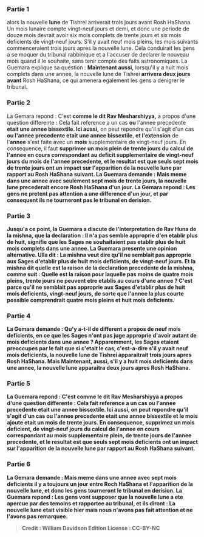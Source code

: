 
### Partie 1
alors la nouvelle <b>lune</b> de Tishrei arriverait trois jours avant</b> Rosh HaShana. Un mois lunaire compte vingt-neuf jours et demi, et donc une periode de douze mois devrait avoir six mois complets de trente jours et six mois deficients de vingt-neuf jours. S'il y avait neuf mois pleins, les mois suivants commenceraient trois jours apres la nouvelle lune. Cela conduirait les gens a se moquer du tribunal rabbinique et a l'accuser de declarer le nouveau mois quand il le souhaite, sans tenir compte des faits astronomiques. La Guemara explique sa question : <b>Maintenant aussi,</b> lorsqu'il y a huit mois complets dans une annee, la nouvelle lune de Tishrei <b>arrivera deux jours avant</b> Rosh HaShana, ce qui amenera egalement les gens a denigrer le tribunal.

### Partie 2
La Gemara repond : C'est <b>comme le dit Rav Mesharshiyya,</b> a propos d'une question differente : Cela fait reference a un cas <b>ou</b> l'annee precedente <b>etait une annee bissextile. Ici aussi,</b> on peut repondre qu'il s'agit d'un cas <b>ou l'annee precedente etait une annee bissextile</b>, <b>et l'extension</b> de l'<b>annee</b> s'est faite avec un <b>mois</b> supplementaire de vingt-neuf jours. En consequence, il faut <b>supprimer un <b>mois plein</b> de trente jours du calcul de l'annee en cours <b>correspondant au <b>deficit</b> supplementaire de vingt-neuf jours du <b>mois</b> de l'annee precedente, et le resultat est que seuls sept mois de trente jours ont un impact sur l'apparition de la nouvelle lune par rapport au Rosh HaShana suivant. La Guemara demande : <b>Mais</b> meme dans une annee avec seulement sept mois de trente jours, la nouvelle lune precederait <b>encore</b> Rosh HaShana d'<b>un jour.</b> La Gemara repond : <b>Les gens ne pretent pas attention</b> a une difference d'un jour, et par consequent ils ne tourneront pas le tribunal en derision.

### Partie 3
Jusqu'a ce point, la Guemara a discute de l'interpretation de Rav Huna de la mishna, que la declaration : Il n'a pas semble approprie d'en etablir plus de huit, signifie que les Sages ne souhaitaient pas etablir plus de huit mois complets dans une annee. La Guemara presente une opinion alternative. <b>Ulla dit :</b> La mishna veut dire qu'il <b>ne semblait pas</b> approprie <b>aux Sages d'etablir plus de huit mois deficients,</b> de vingt-neuf jours. <b>Et</b> la mishna <b>dit quelle est</b> la <b>raison</b> de la declaration precedente de la mishna, comme suit : <b>Quelle est la raison</b> pour laquelle <b>pas moins de quatre mois pleins,</b> trente jours <b>ne peuvent etre etablis <b>au cours d'une annee ?</b> C'est <b>parce qu'il ne semblait pas</b> approprie <b>aux Sages d'etablir plus de huit mois deficients,</b> vingt-neuf jours, de sorte que l'annee la plus courte possible comprendrait quatre mois pleins et huit mois deficients.

### Partie 4
La Gemara demande : <b>Qu'y a-t-il de different</b> a propos de <b>neuf</b> mois deficients, en ce <b>que</b> les Sages <b>n'ont pas</b> juge approprie d'avoir autant de mois deficients dans une annee ? Apparemment, les Sages etaient preoccupes par le fait que si c'etait le cas,</b> c'est-a-dire s'il y avait neuf mois deficients, la nouvelle <b>lune</b> de Tishrei apparaitrait <b>trois jours apres</b> Rosh HaShana. Mais <b>Maintenant, aussi,</b> s'il y a huit mois deficients dans une annee, la nouvelle lune apparaitra <b>deux jours apres</b> Rosh HaShana.

### Partie 5
La Guemara repond : C'est <b>comme le dit Rav Mesharshiyya</b> a propos d'une question differente : Cela fait reference a un cas <b>ou</b> l'annee precedente <b>etait une annee bissextile. Ici aussi,</b> on peut repondre qu'il s'agit d'un cas <b>ou l'annee precedente etait une annee bissextile</b> et le mois ajoute etait un mois de trente jours. En consequence, <b>supprimez un mois deficient,</b> de vingt-neuf jours du calcul de l'annee en cours <b>correspondant au</b> mois supplementaire <b>plein,</b> de trente jours <b>de l'annee precedente, et le resultat est que seuls sept mois deficients ont un impact sur l'apparition de la nouvelle lune par rapport au Rosh HaShana suivant.

### Partie 6
La Gemara demande : <b>Mais</b> meme dans une annee avec sept mois deficients <b>il y a toujours un jour</b> entre Roch HaShana et l'apparition de la nouvelle lune, et donc les gens tourneront le tribunal en derision. La Guemara repond : Les gens vont <b>supposer</b> que la nouvelle lune <b>a ete apercue</b> par des temoins et rapportee au tribunal, et ils diront : La nouvelle lune etait visible hier <b>mais nous n'avons pas fait attention</b> et ne l'avons pas remarquee.

>Credit : William Davidson Edition
>License : CC-BY-NC